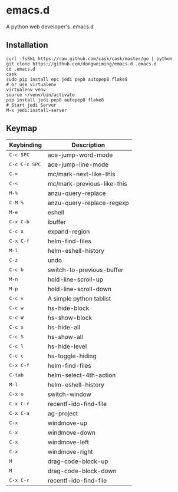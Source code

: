 emacs.d
=======

A python web developer's .emacs.d

Installation
---

```
curl -fsSkL https://raw.github.com/cask/cask/master/go | python
git clone https://github.com/dongweiming/emacs.d .emacs.d
cd .emacs.d
cask
sudo pip install epc jedi pep8 autopep8 flake8
# or use virtualenv
virtualenv venv
source ~/venv/bin/activate
pip install jedi pep8 autopep8 flake8
# Start jedi Server
M-x jedi:install-server
```

Keymap
----

Keybinding         | Description
-------------------|------------------------------------------------------------
<kbd>C-c SPC</kbd> |ace-jump-word-mode
<kbd>C-c C-c SPC</kbd> |ace-jump-line-mode
<kbd>C-></kbd> |mc/mark-next-like-this
<kbd>C-<</kbd> |mc/mark-previous-like-this
<kbd>M-%</kbd> |anzu-query-replace
<kbd>C-M-%</kbd> |anzu-query-replace-regexp
<kbd>M-e</kbd> |eshell
<kbd>C-x C-b</kbd> |ibuffer
<kbd>C-c x</kbd> |expand-region
<kbd>C-x C-f</kbd> |helm-find-files
<kbd>M-l</kbd> |helm-eshell-history
<kbd>C-z</kbd> |undo
<kbd>C-c b</kbd> |switch-to-previous-buffer
<kbd>M-n</kbd> |hold-line-scroll-up
<kbd>M-p</kbd> |hold-line-scroll-down
<kbd>C-c v</kbd> |A simple python tablist
<kbd>C-c w</kbd> |hs-hide-block
<kbd>C-c W</kbd> |hs-show-block
<kbd>C-c s</kbd> |hs-hide-all
<kbd>C-c S</kbd> |hs-show-all
<kbd>C-c l</kbd> |hs-hide-level
<kbd>C-c c</kbd> |hs-toggle-hiding
<kbd>C-x C-f</kbd> |helm-find-files
<kbd>C-tab</kbd> |helm-select-4th-action
<kbd>M-l</kbd> |helm-eshell-history
<kbd>C-x o</kbd> |switch-window
<kbd>C-x C-r</kbd> |recentf-ido-find-file
<kbd>C-x C-a</kbd> |ag-project
<kbd>C-x <up></kbd> |windmove-up
<kbd>C-x <down></kbd> |windmove-down
<kbd>C-x <left></kbd> |windmove-left
<kbd>C-x <right></kbd> |windmove-right
<kbd>M <up></kbd> |drag-code-block-up
<kbd>M <down></kbd> |drag-code-block-down
<kbd>C-x C-r</kbd> |recentf-ido-find-file
